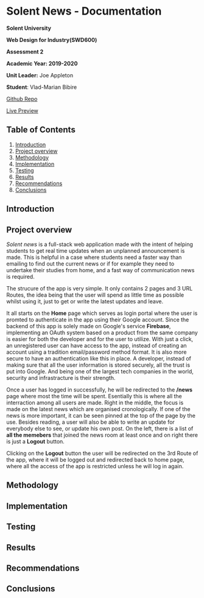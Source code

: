 # Solent News - Documentation

**Solent University**

**Web Design for Industry(SWD600)**

**Assessment 2**

**Academic Year: 2019-2020**

**Unit Leader:** Joe Appleton

**Student**: Vlad-Marian Bibire

[Github Repo](https://github.com/scalipsum/react-newsroom)

[Live Preview](https://solent-news.web.app/)

## Table of Contents

1. [Introduction](#introduction)
2. [Project overview](#project-overview)
3. [Methodology](#methodology)
4. [Implementation](#implementation)
5. [Testing](#testing)
6. [Results](#results)
7. [Recommendations](#recommendations)
8. [Conclusions](#conclusions)

## Introduction

## Project overview

_Solent news_ is a full-stack web application made with the intent of helping students to get real time updates when an unplanned announcement is made. This is helpful in a case where students need a faster way than emailing to find out the current news or if for example they need to undertake their studies from home, and a fast way of communication news is required.

The strucure of the app is very simple. It only contains 2 pages and 3 URL Routes, the idea being that the user will spend as little time as possible whilst using it, just to get or write the latest updates and leave.

It all starts on the **Home** page which serves as login portal where the user is promted to authenticate in the app using their Google account. Since the backend of this app is solely made on Google's service **Firebase**, implementing an OAuth system based on a product from the same company is easier for both the developer and for the user to utilize. With just a click, an unregistered user can have access to the app, instead of creating an account using a tradition email/password method format. It is also more secure to have an authentication like this in place. A developer, instead of making sure that all the user information is stored securely, all the trust is put into Google. And being one of the largest tech companies in the world, security and infrastracture is their strength.

Once a user has logged in successfully, he will be redirected to the **/news** page where most the time will be spent. Esentially this is where all the interraction among all users are made. Right in the middle, the focus is made on the latest news which are organised cronologically. If one of the news is more important, it can be seen pinned at the top of the page by the use. Besides reading, a user will also be able to write an update for everybody else to see, or update his own post. On the left, there is a list of **all the memebers** that joined the news room at least once and on right there is just a **Logout** button.

Clicking on the **Logout** button the user will be redirected on the 3rd Route of the app, where it will be logged out and redirected back to home page, where all the access of the app is restricted unless he will log in again.

## Methodology

## Implementation

## Testing

## Results

## Recommendations

## Conclusions
